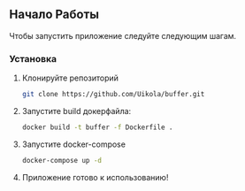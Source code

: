 ## Начало Работы

Чтобы запустить приложение следуйте следующим шагам.

### Установка

1. Клонируйте репозиторий
   ```sh
   git clone https://github.com/Uikola/buffer.git
   ```
   
2. Запустите build докерфайла:
   ```sh
   docker build -t buffer -f Dockerfile .
   ```

3. Запустите docker-compose
   ```sh
   docker-compose up -d
   ```

4. Приложение готово к использованию!

